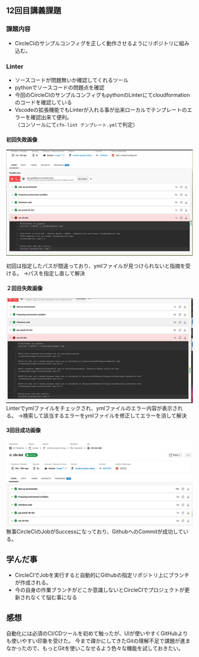 ## 12回目講義課題
### 課題内容  
- CircleCIのサンプルコンフィグを正しく動作させるようにリポジトリに組み込む。  

### Linter
- ソースコードが問題無いか確認してくれるツール
- pythonでソースコードの問題点を確認
- 今回のCircleCIのサンプルコンフィグもpythonのLinterにてcloudformationのコードを確認している
- Vscodeの拡張機能でもLinterが入れる事が出来ローカルでテンプレートのエラーを確認出来て便利。  
（コンソールにて```cfn-lint テンプレート.yml```で判定）
#### 初回失敗画像
   ![picture 1](images/fail1.png)  

初回は指定したパスが間違っており、ymlファイルが見つけられないと指摘を受ける。
→パスを指定し直して解決
#### ２回目失敗画像
![picture 2](images/fail2.png)  
Linterでymlファイルをチェックされ、ymlファイルのエラー内容が表示される。
→検索して該当するエラーをymlファイルを修正してエラーを消して解決
#### 3回目成功画像
![picture 3](images/success.png)  
無事CircleCIのJobがSuccessになっており、GithubへのCommitが成功している。

## 学んだ事
- CircleCIでJobを実行すると自動的にGithubの指定リポジトリ上にブランチが作成される。
- 今の自身の作業ブランチがどこか意識しないとCircleCIでプロジェクトが更新されなくて悩む事になる

## 感想
自動化には必須のCI/CDツールを初めて触ったが、UIが使いやすくGitHubよりも使いやすい印象を受けた。
今まで疎かにしてきたGitの理解不足で課題が進まなかったので、もっとGitを使いこなせるよう色々な機能を試しておきたい。

